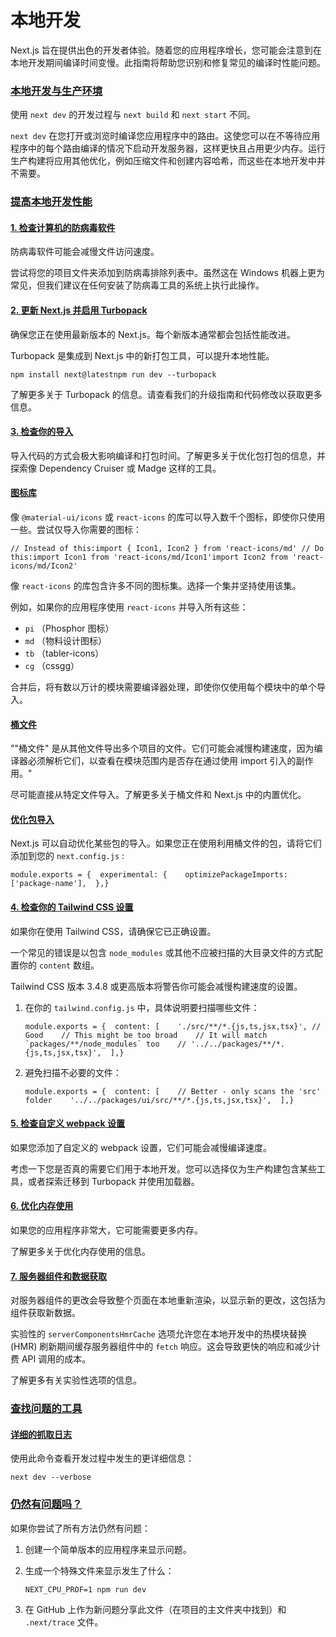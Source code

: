 # 本地开发

Next.js 旨在提供出色的开发者体验。随着您的应用程序增长，您可能会注意到在本地开发期间编译时间变慢。此指南将帮助您识别和修复常见的编译时性能问题。

### [本地开发与生产环境](https://nextjs.org/docs/app/building-your-application/optimizing/local-development#local-dev-vs-production) <a href="#local-dev-vs-production" id="local-dev-vs-production"></a>

使用 `next dev` 的开发过程与 `next build` 和 `next start` 不同。

`next dev` 在您打开或浏览时编译您应用程序中的路由。这使您可以在不等待应用程序中的每个路由编译的情况下启动开发服务器，这样更快且占用更少内存。运行生产构建将应用其他优化，例如压缩文件和创建内容哈希，而这些在本地开发中并不需要。

### [提高本地开发性能](https://nextjs.org/docs/app/building-your-application/optimizing/local-development#improving-local-dev-performance) <a href="#improving-local-dev-performance" id="improving-local-dev-performance"></a>

#### [1. 检查计算机的防病毒软件](https://nextjs.org/docs/app/building-your-application/optimizing/local-development#1-check-your-computers-antivirus) <a href="#id-1-check-your-computers-antivirus" id="id-1-check-your-computers-antivirus"></a>

防病毒软件可能会减慢文件访问速度。

尝试将您的项目文件夹添加到防病毒排除列表中。虽然这在 Windows 机器上更为常见，但我们建议在任何安装了防病毒工具的系统上执行此操作。

#### [2. 更新 Next.js 并启用 Turbopack](https://nextjs.org/docs/app/building-your-application/optimizing/local-development#2-update-nextjs-and-enable-turbopack) <a href="#id-2-update-nextjs-and-enable-turbopack" id="id-2-update-nextjs-and-enable-turbopack"></a>

确保您正在使用最新版本的 Next.js。每个新版本通常都会包括性能改进。

Turbopack 是集成到 Next.js 中的新打包工具，可以提升本地性能。

```
npm install next@latestnpm run dev --turbopack
```

了解更多关于 Turbopack 的信息。请查看我们的升级指南和代码修改以获取更多信息。

#### [3. 检查你的导入](https://nextjs.org/docs/app/building-your-application/optimizing/local-development#3-check-your-imports) <a href="#id-3-check-your-imports" id="id-3-check-your-imports"></a>

导入代码的方式会极大影响编译和打包时间。了解更多关于优化包打包的信息，并探索像 Dependency Cruiser 或 Madge 这样的工具。

#### [图标库](https://nextjs.org/docs/app/building-your-application/optimizing/local-development#icon-libraries) <a href="#icon-libraries" id="icon-libraries"></a>

像 `@material-ui/icons` 或 `react-icons` 的库可以导入数千个图标，即使你只使用一些。尝试仅导入你需要的图标：

```
// Instead of this:import { Icon1, Icon2 } from 'react-icons/md' // Do this:import Icon1 from 'react-icons/md/Icon1'import Icon2 from 'react-icons/md/Icon2'
```

像 `react-icons` 的库包含许多不同的图标集。选择一个集并坚持使用该集。

例如，如果你的应用程序使用 `react-icons` 并导入所有这些：

* `pi` （Phosphor 图标）
* `md` （物料设计图标）
* `tb` （tabler-icons）
* `cg` （cssgg）

合并后，将有数以万计的模块需要编译器处理，即使你仅使用每个模块中的单个导入。

#### [桶文件](https://nextjs.org/docs/app/building-your-application/optimizing/local-development#barrel-files) <a href="#barrel-files" id="barrel-files"></a>

""桶文件" 是从其他文件导出多个项目的文件。它们可能会减慢构建速度，因为编译器必须解析它们，以查看在模块范围内是否存在通过使用 import 引入的副作用。"

尽可能直接从特定文件导入。了解更多关于桶文件和 Next.js 中的内置优化。

#### [优化包导入](https://nextjs.org/docs/app/building-your-application/optimizing/local-development#optimize-package-imports) <a href="#optimize-package-imports" id="optimize-package-imports"></a>

Next.js 可以自动优化某些包的导入。如果您正在使用利用桶文件的包，请将它们添加到您的 `next.config.js` :

```
module.exports = {  experimental: {    optimizePackageImports: ['package-name'],  },}
```

#### [4. 检查你的 Tailwind CSS 设置](https://nextjs.org/docs/app/building-your-application/optimizing/local-development#4-check-your-tailwind-css-setup) <a href="#id-4-check-your-tailwind-css-setup" id="id-4-check-your-tailwind-css-setup"></a>

如果你在使用 Tailwind CSS，请确保它已正确设置。

一个常见的错误是以包含 `node_modules` 或其他不应被扫描的大目录文件的方式配置你的 `content` 数组。

Tailwind CSS 版本 3.4.8 或更高版本将警告你可能会减慢构建速度的设置。

1.  在你的 `tailwind.config.js` 中，具体说明要扫描哪些文件：

    ```
    module.exports = {  content: [    './src/**/*.{js,ts,jsx,tsx}', // Good    // This might be too broad    // It will match `packages/**/node_modules` too    // '../../packages/**/*.{js,ts,jsx,tsx}',  ],}
    ```
2.  避免扫描不必要的文件：

    ```
    module.exports = {  content: [    // Better - only scans the 'src' folder    '../../packages/ui/src/**/*.{js,ts,jsx,tsx}',  ],}
    ```

#### [5. 检查自定义 webpack 设置](https://nextjs.org/docs/app/building-your-application/optimizing/local-development#5-check-custom-webpack-settings) <a href="#id-5-check-custom-webpack-settings" id="id-5-check-custom-webpack-settings"></a>

如果您添加了自定义的 webpack 设置，它们可能会减慢编译速度。

考虑一下您是否真的需要它们用于本地开发。您可以选择仅为生产构建包含某些工具，或者探索迁移到 Turbopack 并使用加载器。

#### [6. 优化内存使用](https://nextjs.org/docs/app/building-your-application/optimizing/local-development#6-optimize-memory-usage) <a href="#id-6-optimize-memory-usage" id="id-6-optimize-memory-usage"></a>

如果您的应用程序非常大，它可能需要更多内存。

了解更多关于优化内存使用的信息。

#### [7. 服务器组件和数据获取](https://nextjs.org/docs/app/building-your-application/optimizing/local-development#7-server-components-and-data-fetching) <a href="#id-7-server-components-and-data-fetching" id="id-7-server-components-and-data-fetching"></a>

对服务器组件的更改会导致整个页面在本地重新渲染，以显示新的更改，这包括为组件获取新数据。

实验性的 `serverComponentsHmrCache` 选项允许您在本地开发中的热模块替换 (HMR) 刷新期间缓存服务器组件中的 `fetch` 响应。这会导致更快的响应和减少计费 API 调用的成本。

了解更多有关实验性选项的信息。

### [查找问题的工具](https://nextjs.org/docs/app/building-your-application/optimizing/local-development#tools-for-finding-problems) <a href="#tools-for-finding-problems" id="tools-for-finding-problems"></a>

#### [详细的抓取日志](https://nextjs.org/docs/app/building-your-application/optimizing/local-development#detailed-fetch-logging) <a href="#detailed-fetch-logging" id="detailed-fetch-logging"></a>

使用此命令查看开发过程中发生的更详细信息：

```
next dev --verbose
```

### [仍然有问题吗？](https://nextjs.org/docs/app/building-your-application/optimizing/local-development#still-having-problems) <a href="#still-having-problems" id="still-having-problems"></a>

如果你尝试了所有方法仍然有问题：

1. 创建一个简单版本的应用程序来显示问题。
2.  生成一个特殊文件来显示发生了什么：

    ```
    NEXT_CPU_PROF=1 npm run dev
    ```
3. 在 GitHub 上作为新问题分享此文件（在项目的主文件夹中找到）和 `.next/trace` 文件。

